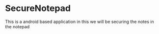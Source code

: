 # SecureNotepad
This is a android based application in this we will be securing the notes in the notepad
